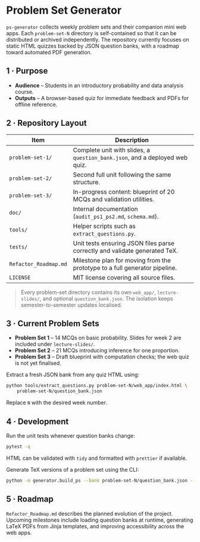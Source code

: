 # Problem Set Generator

`ps-generator` collects weekly problem sets and their companion mini web apps. Each
`problem-set-N` directory is self-contained so that it can be distributed or
archived independently. The repository currently focuses on static HTML quizzes
backed by JSON question banks, with a roadmap toward automated PDF generation.

## 1 · Purpose

* **Audience** – Students in an introductory probability and data analysis course.
* **Outputs** – A browser-based quiz for immediate feedback and PDFs for offline reference.

## 2 · Repository Layout

| Item                  | Description                                                                           |
|-----------------------|---------------------------------------------------------------------------------------|
| `problem-set-1/`      | Complete unit with slides, a `question_bank.json`, and a deployed web quiz.           |
| `problem-set-2/`      | Second full unit following the same structure.                                        |
| `problem-set-3/`      | In-progress content: blueprint of 20 MCQs and validation utilities.                   |
| `doc/`                | Internal documentation (`audit_ps1_ps2.md`, `schema.md`).                             |
| `tools/`              | Helper scripts such as `extract_questions.py`.                                        |
| `tests/`              | Unit tests ensuring JSON files parse correctly and validate generated TeX.                                       |
| `Refactor_Roadmap.md` | Milestone plan for moving from the prototype to a full generator pipeline.           |
| `LICENSE`             | MIT license covering all source files.                                                |

> Every problem-set directory contains its own `web_app/`, `lecture-slides/`,
> and optional `question_bank.json`. The isolation keeps semester-to-semester
> updates localised.

## 3 · Current Problem Sets

* **Problem Set 1** – 14 MCQs on basic probability. Slides for week 2 are
  included under `lecture-slides/`.
* **Problem Set 2** – 21 MCQs introducing inference for one proportion.
* **Problem Set 3** – Draft blueprint with computation checks; the web quiz is
  not yet finalised.

Extract a fresh JSON bank from any quiz HTML using:

```bash
python tools/extract_questions.py problem-set-N/web_app/index.html \
    problem-set-N/question_bank.json
```

Replace `N` with the desired week number.

## 4 · Development

Run the unit tests whenever question banks change:

```bash
pytest -q
```

HTML can be validated with `tidy` and formatted with `prettier` if available.

Generate TeX versions of a problem set using the CLI:

```bash
python -m generator.build_ps --bank problem-set-N/question_bank.json --out build/
```

## 5 · Roadmap

`Refactor_Roadmap.md` describes the planned evolution of the project. Upcoming
milestones include loading question banks at runtime, generating LaTeX PDFs from
Jinja templates, and improving accessibility across the web apps.
